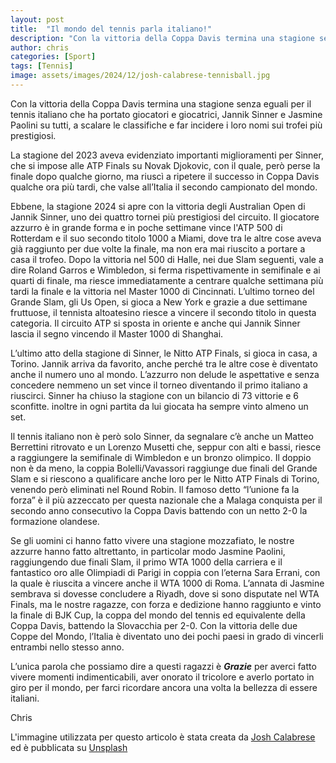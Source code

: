 ```yaml
---
layout: post
title:  "Il mondo del tennis parla italiano!"
description: "Con la vittoria della Coppa Davis termina una stagione senza eguali per il tennis italiano che ha portato i nostri giocatori e giocatrici a scalare le classifiche e far incidere i loro nomi sui trofei più prestigiosi."
author: chris
categories: [Sport]
tags: [Tennis]
image: assets/images/2024/12/josh-calabrese-tennisball.jpg
---
```

Con la vittoria della Coppa Davis termina una stagione senza eguali per il tennis italiano che ha portato giocatori e giocatrici, Jannik Sinner e Jasmine Paolini su tutti, a scalare le classifiche e far incidere i loro nomi sui trofei più prestigiosi. 

La stagione del 2023 aveva evidenziato importanti miglioramenti per Sinner, che si impose alle ATP Finals su Novak Djokovic, con il quale, però perse la finale dopo qualche giorno, ma riuscì a ripetere il successo in Coppa Davis qualche ora più tardi, che valse all’Italia il secondo campionato del mondo.

Ebbene, la stagione 2024 si apre con la vittoria degli Australian Open di Jannik Sinner, uno dei quattro tornei più prestigiosi del circuito. Il giocatore azzurro è in grande forma e in poche settimane vince l'ATP 500 di Rotterdam e il suo secondo titolo 1000 a Miami, dove tra le altre cose aveva già raggiunto per due volte la finale, ma non era mai riuscito a portare a casa il trofeo. Dopo la vittoria nel 500 di Halle, nei due Slam seguenti, vale a dire Roland Garros e Wimbledon, si ferma rispettivamente in semifinale e ai quarti di finale, ma riesce immediatamente a centrare qualche settimana più tardi la finale e la vittoria nel Master 1000 di Cincinnati. L’ultimo torneo del Grande Slam, gli Us Open, si gioca a New York e grazie a due settimane fruttuose, il tennista altoatesino riesce a vincere il secondo titolo in questa categoria. Il circuito ATP si sposta in oriente e anche qui Jannik Sinner lascia il segno vincendo il Master 1000 di Shanghai. 

L’ultimo atto della stagione di Sinner, le Nitto ATP Finals, si gioca in casa, a Torino. Jannik arriva da favorito, anche perché tra le altre cose è diventato anche il numero uno al mondo. L’azzurro non delude le aspettative e senza concedere nemmeno un set vince il torneo diventando il primo italiano a riuscirci. 
Sinner ha chiuso la stagione con un bilancio di 73 vittorie e 6 sconfitte. inoltre in ogni partita da lui giocata ha sempre vinto almeno un set. 

Il tennis italiano non è però solo Sinner, da segnalare c’è anche un Matteo Berrettini ritrovato e un Lorenzo Musetti che, seppur con alti e bassi, riesce a raggiungere la semifinale di Wimbledon e un bronzo olimpico. Il doppio non è da meno, la coppia Bolelli/Vavassori raggiunge due finali del Grande Slam e si riescono a qualificare anche loro per le Nitto ATP Finals di Torino, venendo però eliminati nel Round Robin. 
Il famoso detto “l’unione fa la forza” è il più azzeccato per questa nazionale che a Malaga conquista per il secondo anno consecutivo la Coppa Davis battendo con un netto 2-0 la formazione olandese. 

Se gli uomini ci hanno fatto vivere una stagione mozzafiato, le nostre azzurre hanno fatto altrettanto, in particolar modo Jasmine Paolini, raggiungendo due finali Slam, il primo WTA 1000 della carriera e il fantastico oro alle Olimpiadi di Parigi in coppia con l’eterna Sara Errani, con la quale è riuscita a vincere anche il WTA 1000 di Roma. L’annata di Jasmine sembrava si dovesse concludere a Riyadh, dove si sono disputate nel WTA Finals, ma le nostre ragazze, con forza e dedizione hanno raggiunto e vinto la finale di BJK Cup, la coppa del mondo del tennis ed equivalente della Coppa Davis, battendo la Slovacchia per 2-0. 
Con la vittoria delle due Coppe del Mondo, l’Italia è diventato uno dei pochi paesi in grado di vincerli entrambi nello stesso anno. 

L’unica parola che possiamo dire a questi ragazzi è ***Grazie*** per averci fatto vivere momenti indimenticabili, aver onorato il tricolore e averlo portato in giro per il mondo, per farci ricordare ancora una volta la bellezza di essere italiani.

Chris



L'immagine utilizzata per questo articolo è stata creata da [Josh Calabrese](https://unsplash.com/photos/time-lapse-photo-of-tennis-ball-zcYRw547Dps) ed è pubblicata su [Unsplash](https://unsplash.com/)